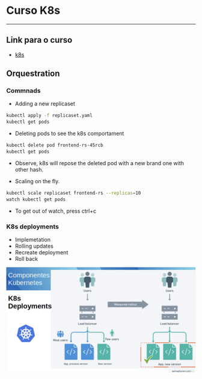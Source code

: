 # Curso K8s

---


## Link para o curso

- [k8s](https://www.udemy.com/course/kubernetes-power-profissional-formacao-inicial-completa)

## Orquestration

### Commnads

- Adding a new replicaset

```bash
kubectl apply -f replicaset.yaml
kubectl get pods
```

- Deleting pods to see the k8s comportament

```bash
kubectl delete pod frontend-rs-45rcb
kubectl get pods
```

- Observe, k8s will repose the deleted pod with a new brand one with other hash.

- Scaling on the fly.

```bash
kubectl scale replicaset frontend-rs --replicas=10
watch kubectl get pods
```

- To get out of watch, press ctrl+c


### K8s deployments

- Implemetation
- Rolling updates
- Recreate deployment
- Roll back

![deployments](assets/deployments.png)